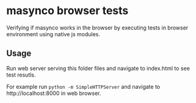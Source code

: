 # masynco browser tests

Verifying if masynco works in the browser by executing tests in browser environment using native js modules.

## Usage

Run web server serving this folder files and navigate to index.html to see test resutls.

For example run `python -m SimpleHTTPServer` and navigate to http://localhost:8000 in web browser.

